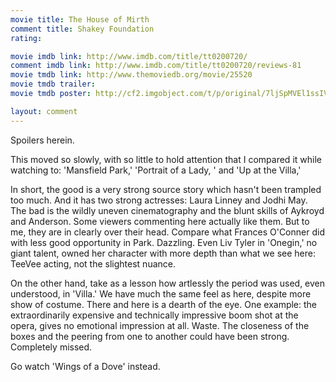 ```yaml
---
movie title: The House of Mirth
comment title: Shakey Foundation
rating: 

movie imdb link: http://www.imdb.com/title/tt0200720/
comment imdb link: http://www.imdb.com/title/tt0200720/reviews-81
movie tmdb link: http://www.themoviedb.org/movie/25520
movie tmdb trailer: 
movie tmdb poster: http://cf2.imgobject.com/t/p/original/7ljSpMVEl1ssIVBNzcLpkfPf6Gc.jpg

layout: comment
---
```


Spoilers herein.

This moved so slowly, with so little to hold attention that I compared it while watching to: 'Mansfield Park,' 'Portrait of a Lady, ' and 'Up at the Villa,'

In short, the good is a very strong source story which hasn't been trampled too much. And it has two strong actresses: Laura Linney and Jodhi May. The bad is the wildly uneven cinematography and the blunt skills of Aykroyd and Anderson. Some viewers commenting here actually like them. But to me, they are in clearly over their head. Compare what Frances O'Conner did with less good opportunity in Park. Dazzling. Even Liv Tyler in 'Onegin,' no giant talent, owned her character with more depth than what we see here: TeeVee acting, not the slightest nuance.

On the other hand, take as a lesson how artlessly the period was used, even understood, in 'Villa.' We have much the same feel as here, despite more show of costume. There and here is a dearth of the eye. One example: the extraordinarily expensive and technically impressive boom shot at the opera, gives no emotional impression at all. Waste. The closeness of the boxes and the peering from one to another could have been strong. Completely missed.

Go watch 'Wings of a Dove' instead.